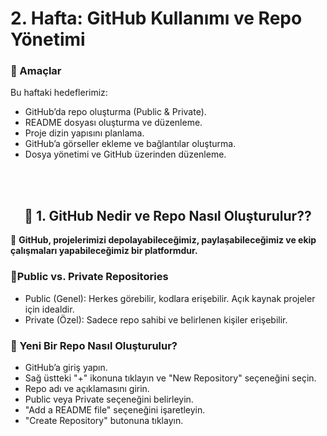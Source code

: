 # 2. Hafta: GitHub Kullanımı ve Repo Yönetimi

### **🎯 Amaçlar**
Bu haftaki hedeflerimiz:

- GitHub’da repo oluşturma (Public & Private).
- README dosyası oluşturma ve düzenleme.
- Proje dizin yapısını planlama.
- GitHub’a görseller ekleme ve bağlantılar oluşturma.
- Dosya yönetimi ve GitHub üzerinden düzenleme.
</br>
</br>

<h2 align="center">🚀 1. GitHub Nedir ve Repo Nasıl Oluşturulur??</h2>


🔹 **GitHub, projelerimizi depolayabileceğimiz, paylaşabileceğimiz ve ekip çalışmaları yapabileceğimiz bir platformdur.**

 ### **📌Public vs. Private Repositories**
- Public (Genel): Herkes görebilir, kodlara erişebilir. Açık kaynak projeler için idealdir.
- Private (Özel): Sadece repo sahibi ve belirlenen kişiler erişebilir.
### **📌 Yeni Bir Repo Nasıl Oluşturulur?**
- GitHub’a giriş yapın.
- Sağ üstteki "+" ikonuna tıklayın ve "New Repository" seçeneğini seçin.
- Repo adı ve açıklamasını girin.
- Public veya Private seçeneğini belirleyin.
- "Add a README file" seçeneğini işaretleyin.
- "Create Repository" butonuna tıklayın.